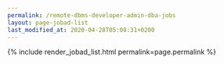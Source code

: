 ```yaml
---
permalink: /remote-dbms-developer-admin-dba-jobs
layout: page-jobad-list
last_modified_at: 2020-04-28T05:08:31+0200
---
```

{% include render_jobad_list.html permalink=page.permalink %}
